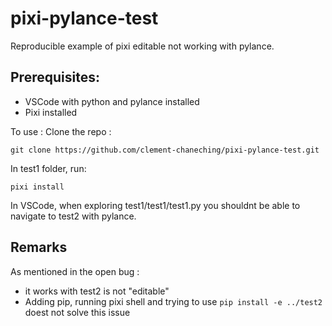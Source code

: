 # pixi-pylance-test

Reproducible example of pixi editable not working with pylance.

## Prerequisites:

- VSCode with python and pylance installed
- Pixi installed


To use :
Clone the repo :
```
git clone https://github.com/clement-chaneching/pixi-pylance-test.git
```

In test1 folder, run:
```
pixi install
```

In VSCode, when exploring test1/test1/test1.py you shouldnt be able to navigate to test2 with pylance.

## Remarks

As mentioned in the open bug : 
- it works with test2 is not "editable"
- Adding pip, running pixi shell and trying to use `pip install -e ../test2` doest not solve this issue 